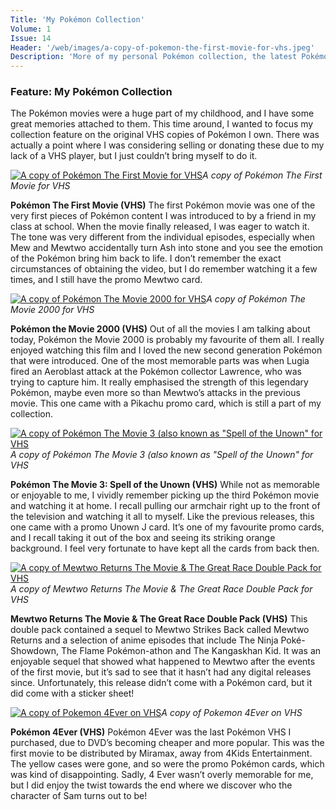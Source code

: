 ```yaml
---
Title: 'My Pokémon Collection'
Volume: 1
Issue: 14
Header: '/web/images/a-copy-of-pokemon-the-first-movie-for-vhs.jpeg'
Description: 'More of my personal Pokémon collection, the latest Pokémon news, and our first mailbag submission!'
---
```

### Feature: My Pokémon Collection
The Pokémon movies were a huge part of my childhood, and I have some great memories attached to them. This time around, I wanted to focus my collection feature on the original VHS copies of Pokémon I own. There was actually a point where I was considering selling or donating these due to my lack of a VHS player, but I just couldn’t bring myself to do it.

[![A copy of Pokémon The First Movie for VHS](/web/images/a-copy-of-pokemon-the-first-movie-for-vhs.jpeg)](/web/images/a-copy-of-pokemon-the-first-movie-for-vhs.jpeg)*A copy of Pokémon The First Movie for VHS*

**Pokémon The First Movie (VHS)**
The first Pokémon movie was one of the very first pieces of Pokémon content I was introduced to by a friend in my class at school. When the movie finally released, I was eager to watch it. The tone was very different from the individual episodes, especially when Mew and Mewtwo accidentally turn Ash into stone and you see the emotion of the Pokémon bring him back to life. I don’t remember the exact circumstances of obtaining the video, but I do remember watching it a few times, and I still have the promo Mewtwo card.

[![A copy of Pokémon The Movie 2000 for VHS](/web/images/a-copy-of-pokemon-the-movie-2000-for-vhs.jpeg)](/web/images/a-copy-of-pokemon-the-movie-2000-for-vhs.jpeg)*A copy of Pokémon The Movie 2000 for VHS*

**Pokémon the Movie 2000 (VHS)**
Out of all the movies I am talking about today, Pokémon the Movie 2000 is probably my favourite of them all. I really enjoyed watching this film and I loved the new second generation Pokémon that were introduced. One of the most memorable parts was when Lugia fired an Aeroblast attack at the Pokémon collector Lawrence, who was trying to capture him. It really emphasised the strength of this legendary Pokémon, maybe even more so than Mewtwo’s attacks in the previous movie. This one came with a Pikachu promo card, which is still a part of my collection.

[![A copy of Pokémon The Movie 3 (also known as "Spell of the Unown" for VHS](/web/images/a-copy-of-pokemon-the-movie-3-also-known-as-spell-of-the-unown-for-vhs.jpeg)](/web/images/a-copy-of-pokemon-the-movie-3-also-known-as-spell-of-the-unown-for-vhs.jpeg)*A copy of Pokémon The Movie 3 (also known as "Spell of the Unown" for VHS*

**Pokémon The Movie 3: Spell of the Unown (VHS)**
While not as memorable or enjoyable to me, I vividly remember picking up the third Pokémon movie and watching it at home. I recall pulling our armchair right up to the front of the television and watching it all to myself. Like the previous releases, this one came with a promo Unown J card. It’s one of my favourite promo cards, and I recall taking it out of the box and seeing its striking orange background. I feel very fortunate to have kept all the cards from back then.

[![A copy of Mewtwo Returns The Movie & The Great Race Double Pack for VHS](/web/images/a-copy-of-mewtwo-returns-the-movie-the-great-race-double-pack-for-vhs.jpeg)](/web/images/a-copy-of-mewtwo-returns-the-movie-the-great-race-double-pack-for-vhs.jpeg)*A copy of Mewtwo Returns The Movie & The Great Race Double Pack for VHS*

**Mewtwo Returns The Movie & The Great Race Double Pack (VHS)**
This double pack contained a sequel to Mewtwo Strikes Back called Mewtwo Returns and a selection of anime episodes that include The Ninja Poké-Showdown, The Flame Pokémon-athon and The Kangaskhan Kid. It was an enjoyable sequel that showed what happened to Mewtwo after the events of the first movie, but it’s sad to see that it hasn’t had any digital releases since. Unfortunately, this release didn’t come with a Pokémon card, but it did come with a sticker sheet!

[![A copy of Pokemon 4Ever on VHS](/web/images/a-copy-of-pokemon-4ever-on-vhs.jpeg)](/web/images/a-copy-of-pokemon-4ever-on-vhs.jpeg)*A copy of Pokemon 4Ever on VHS*

**Pokémon 4Ever (VHS)**
Pokémon 4Ever was the last Pokémon VHS I purchased, due to DVD’s becoming cheaper and more popular. This was the first movie to be distributed by Miramax, away from 4Kids Entertainment. The yellow cases were gone, and so were the promo Pokémon cards, which was kind of disappointing. Sadly, 4 Ever wasn’t overly memorable for me, but I did enjoy the twist towards the end where we discover who the character of Sam turns out to be!